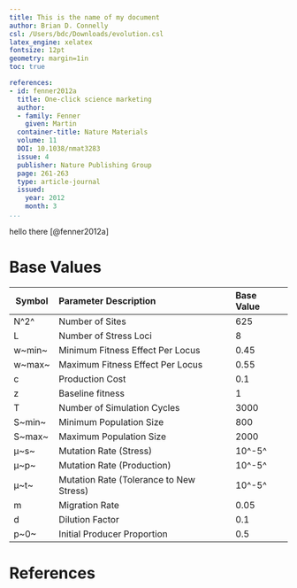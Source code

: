 ```yaml
---
title: This is the name of my document
author: Brian D. Connelly
csl: /Users/bdc/Downloads/evolution.csl
latex_engine: xelatex
fontsize: 12pt
geometry: margin=1in
toc: true

references:
- id: fenner2012a
  title: One-click science marketing
  author:
  - family: Fenner
    given: Martin
  container-title: Nature Materials
  volume: 11
  DOI: 10.1038/nmat3283
  issue: 4
  publisher: Nature Publishing Group
  page: 261-263
  type: article-journal
  issued:
    year: 2012
    month: 3
...
```


hello there [@fenner2012a]

# Base Values

| Symbol | Parameter Description                   | Base Value    |
|--------|:----------------------------------------|:--------------|
| N^2^   | Number of Sites                         | 625           |
| L      | Number of Stress Loci                   | 8             |
| w~min~ | Minimum Fitness Effect Per Locus        | 0.45          |
| w~max~ | Maximum Fitness Effect Per Locus        | 0.55          |
| c      | Production Cost                         | 0.1           |
| z      | Baseline fitness                        | 1             |
| T      | Number of Simulation Cycles             | 3000          |
| S~min~ | Minimum Population Size                 | 800           |
| S~max~ | Maximum Population Size                 | 2000          |
| μ~s~   | Mutation Rate (Stress)                  | 10^-5^        |
| μ~p~   | Mutation Rate (Production)              | 10^-5^        |
| μ~t~   | Mutation Rate (Tolerance to New Stress) | 10^-5^        |
| m      | Migration Rate                          | 0.05          |
| d      | Dilution Factor                         | 0.1           |
| p~0~   | Initial Producer Proportion             | 0.5           |


# References
